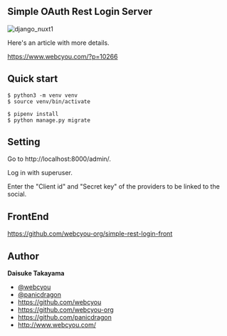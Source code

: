 ## Simple OAuth Rest Login Server


![django_nuxt1](https://user-images.githubusercontent.com/1584153/83972536-a5420580-a91b-11ea-8f35-f4c5a290adb7.png)


Here's an article with more details.

https://www.webcyou.com/?p=10266


## Quick start

```
$ python3 -m venv venv
$ source venv/bin/activate
```

```
$ pipenv install
$ python manage.py migrate
```

## Setting

Go to http://localhost:8000/admin/.

Log in with superuser.

Enter the "Client id" and "Secret key" of the providers to be linked to the social.


## FrontEnd

https://github.com/webcyou-org/simple-rest-login-front

## Author

**Daisuke Takayama**
* [@webcyou](https://twitter.com/webcyou)
* [@panicdragon](https://twitter.com/panicdragon)
* <https://github.com/webcyou>
* <https://github.com/webcyou-org>
* <https://github.com/panicdragon>
* <http://www.webcyou.com/>


